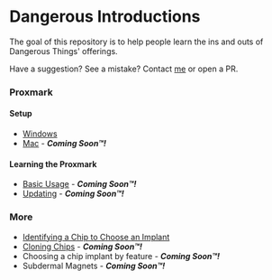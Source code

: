# Dangerous Introductions
The goal of this repository is to help people learn the ins and outs of Dangerous Things' offerings.

Have a suggestion? See a mistake? Contact [me](mailto:operations@dangerousthings.com) or open a PR.

### Proxmark
#### Setup
- [Windows](setup/WINDOWS.md)
- [Mac](setup/MAC.md) - ***Coming Soon™!***
  
#### Learning the Proxmark
- [Basic Usage](basics/PROXMARK_BASICS.md) - ***Coming Soon™!***
- [Updating](basics/UPDATE_PROXMARK.md) - ***Coming Soon™!***

### More
- [Identifying a Chip to Choose an Implant](basics/ID_CHIPS.md)
- [Cloning Chips](basics/PROXMARK_CLONING.md) - ***Coming Soon™!***
- Choosing a chip implant by feature - ***Coming Soon™!***
- Subdermal Magnets - ***Coming Soon™!***
